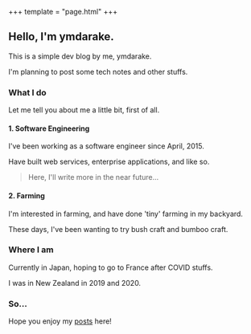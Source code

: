 +++
template = "page.html"
+++

## Hello, I'm ymdarake.

This is a simple dev blog by me, ymdarake.

I'm planning to post some tech notes and other stuffs.

### What I do

Let me tell you about me a little bit, first of all.

#### 1. Software Engineering

I've been working as a software engineer since April, 2015.

Have built web services, enterprise applications, and like so.

> Here, I'll write more in the near future...

#### 2. Farming

I'm interested in farming, and have done 'tiny' farming in my backyard.

These days, I've been wanting to try bush craft and bumboo craft.

### Where I am

Currently in Japan, hoping to go to France after COVID stuffs.

I was in New Zealand in 2019 and 2020. 

### So...

Hope you enjoy my [posts](/blog/) here!
